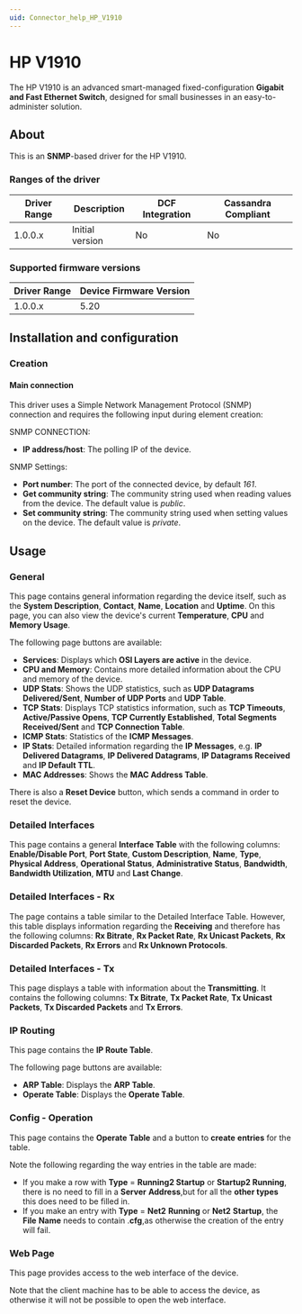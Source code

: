 ```yaml
---
uid: Connector_help_HP_V1910
---
```


# HP V1910

The HP V1910 is an advanced smart-managed fixed-configuration **Gigabit and Fast Ethernet Switch**, designed for small businesses in an easy-to-administer solution.

## About

This is an **SNMP**-based driver for the HP V1910.

### Ranges of the driver

| **Driver Range** | **Description** | **DCF Integration** | **Cassandra Compliant** |
|------------------|-----------------|---------------------|-------------------------|
| 1.0.0.x          | Initial version | No                  | No                      |

### Supported firmware versions

| **Driver Range** | **Device Firmware Version** |
|------------------|-----------------------------|
| 1.0.0.x          | 5.20                        |

## Installation and configuration

### Creation

#### Main connection

This driver uses a Simple Network Management Protocol (SNMP) connection and requires the following input during element creation:

SNMP CONNECTION:

- **IP address/host**: The polling IP of the device.

SNMP Settings:

- **Port number**: The port of the connected device, by default *161*.
- **Get community string**: The community string used when reading values from the device. The default value is *public*.
- **Set community string**: The community string used when setting values on the device. The default value is *private*.

## Usage

### General

This page contains general information regarding the device itself, such as the **System Description**, **Contact**, **Name**, **Location** and **Uptime**. On this page, you can also view the device's current **Temperature**, **CPU** and **Memory Usage**.

The following page buttons are available:

- **Services**: Displays which **OSI Layers are active** in the device.
- **CPU and Memory**: Contains more detailed information about the CPU and memory of the device.
- **UDP Stats**: Shows the UDP statistics, such as **UDP Datagrams Delivered/Sent**, **Number of UDP Ports** and **UDP Table**.
- **TCP Stats**: Displays TCP statistics information, such as **TCP Timeouts**, **Active/Passive Opens**, **TCP Currently Established**, **Total Segments Received/Sent** and **TCP Connection Table**.
- **ICMP Stats**: Statistics of the **ICMP Messages**.
- **IP Stats**: Detailed information regarding the **IP Messages**, e.g. **IP Delivered Datagrams**, **IP Delivered Datagrams**, **IP Datagrams Received** and **IP Default TTL**.
- **MAC Addresses**: Shows the **MAC Address Table**.

There is also a **Reset Device** button, which sends a command in order to reset the device.

### Detailed Interfaces

This page contains a general **Interface Table** with the following columns: **Enable/Disable Port**, **Port State**, **Custom Description**, **Name**, **Type**, **Physical Address**, **Operational Status**, **Administrative Status**, **Bandwidth**, **Bandwidth Utilization**, **MTU** and **Last Change**.

### Detailed Interfaces - Rx

The page contains a table similar to the Detailed Interface Table. However, this table displays information regarding the **Receiving** and therefore has the following columns: **Rx Bitrate**, **Rx Packet Rate**, **Rx Unicast Packets**, **Rx Discarded Packets**, **Rx Errors** and **Rx Unknown Protocols**.

### Detailed Interfaces - Tx

This page displays a table with information about the **Transmitting**. It contains the following columns: **Tx Bitrate**, **Tx Packet Rate**, **Tx Unicast Packets**, **Tx Discarded Packets** and **Tx Errors**.

### IP Routing

This page contains the **IP Route Table**.

The following page buttons are available:

- **ARP Table**: Displays the **ARP Table**.
- **Operate Table**: Displays the **Operate Table**.

### Config - Operation

This page contains the **Operate** **Table** and a button to **create** **entries** for the table.

Note the following regarding the way entries in the table are made:

- If you make a row with **Type** = **Running2 Startup** or **Startup2 Running**, there is no need to fill in a **Server** **Address**,but for all the **other types** this does need to be filled in.
- If you make an entry with **Type** = **Net2** **Running** or **Net2** **Startup**, the **File** **Name** needs to contain .**cfg**,as otherwise the creation of the entry will fail.

### Web Page

This page provides access to the web interface of the device.

Note that the client machine has to be able to access the device, as otherwise it will not be possible to open the web interface.
